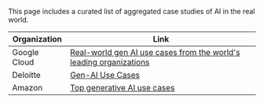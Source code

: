 This page includes a curated list of aggregated case studies of AI in the real world.   

| Organization | Link                                                                                                                                                                  |
| ------------ | --------------------------------------------------------------------------------------------------------------------------------------------------------------------- |
| Google Cloud | [Real-world gen AI use cases from the world's leading organizations](https://cloud.google.com/transform/101-real-world-generative-ai-use-cases-from-industry-leaders) |
| Deloitte     | [Gen-AI Use Cases](https://www2.deloitte.com/us/en/pages/consulting/articles/gen-ai-use-cases.html)                                                                   |
| Amazon       | [Top generative AI use cases](https://aws.amazon.com/ai/generative-ai/use-cases/)                                                                                     |
